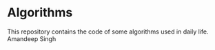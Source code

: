 # Algorithms
This repository contains the code of some algorithms used in daily life.
Amandeep Singh
